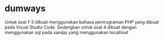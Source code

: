 # dumways
Untuk soal 1-3 dibuat menggunakan bahasa pemrograman PHP yang dibuat pada Visual Studio Code. Sedangkan untuk soal 4 dibuat dengan menggunakan sql pada xampp yang menggunakan localhost
